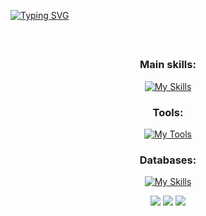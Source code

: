 [![Typing SVG](https://readme-typing-svg.herokuapp.com/?color=00bfbf&size=35&center=true&vCenter=true&width=1000&lines=Hello,+My+Name+is+Luan+Robert;I'm+21+years+old;I+from+Santa+Rita+do+Sapucaí,+MG;I+am+Full+Stack+developer;Be+Welcome!+:%29)](https://git.io/typing-svg)


<div style="display: inline_block" align="center" ><br>
  

##
##


### Main skills:
[![My Skills](https://skills.thijs.gg/icons?i=c,cpp,css,html,javascript,typescript,python,java,react,nodejs,tailwind,nextjs,django)](https://skills.thijs.gg)
 
 ### Tools:
[![My Tools](https://skills.thijs.gg/icons?i=docker,git,prisma,arduino,wordpress,vscode,github,raspberrypi,figma&theme=light)](https://skills.thijs.gg)

### Databases: 
[![My Skills](https://skills.thijs.gg/icons?i=postgres,mongodb,mysql,sqlite)](https://skills.thijs.gg)

<div> 
  <a href="https://instagram.com/luan.robert07" target="_blank"><img src="https://img.shields.io/badge/-Instagram-%23E4405F?style=for-the-badge&logo=instagram&logoColor=white" target="_blank"></a>
  <a href = "luanrobert580@gmail.com"><img src="https://img.shields.io/badge/-Gmail-%23333?style=for-the-badge&logo=gmail&logoColor=white" target="_blank"></a>
  <a href="https://www.linkedin.com/in/luan-robert-a5604b245" target="_blank"><img src="https://img.shields.io/badge/-LinkedIn-%230077B5?style=for-the-badge&logo=linkedin&logoColor=white" target="_blank"></a> 
 
 
</div>
